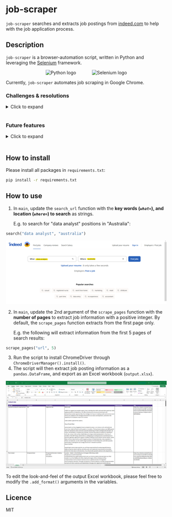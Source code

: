 # job-scraper

`job-scraper` searches and extracts job postings from [indeed.com](https://au.indeed.com/) to help with the job application process.

## Description

`job-scraper` is a browser-automation script, written in Python and leveraging the [Selenium](https://selenium-python.readthedocs.io/) framework.

<p align="center">
  <img src="https://upload.wikimedia.org/wikipedia/commons/thumb/c/c3/Python-logo-notext.svg/1200px-Python-logo-notext.svg.png" alt="Python logo" width="150" /> &ensp;&ensp;&ensp;&ensp;&ensp;&ensp;
  <img src="https://upload.wikimedia.org/wikipedia/commons/d/d5/Selenium_Logo.png" alt="Selenium logo" width="150" />
</p>

Currently, `job-scraper` automates job scraping in Google Chrome.
<br>

### Challenges & resolutions

<details><summary>Click to expand</summary>
<br>Among others, there were two major challenges in this project:

1. Sometimes, Indeed requires dismissal of a **popover element** which obstructed elements of the job posting.

<p align="center">
  <img src="./img/indeed_popover.png", width="500">
</p>

Noticing the popover's behaviour is appearance within 5 seconds of the first page loading, and the consistent XPATH to the cross, I used try/except to wait until the cross is visible before clicking it. If not exist, proceed with scraping.

NB: [`driver.switch_to.alert.dismiss()`](https://selenium-python.readthedocs.io/api.html?highlight=switch_to#selenium.webdriver.remote.webdriver.WebDriver.switch_to) did not work (cf [StackOverflow question on Indeed.com popover](https://stackoverflow.com/questions/53888159/how-to-close-popover-form-with-python-selenium)) as the popover was not an alert box.

1. Elements on the expanded job posting card raise `NoSuchElementException`s, due to a combination of:
   1. Elements being **hidden** due to window-size (_see orange region in screenshot below_), or

<p align="center">
  <img src="./img/hidden_job_description_screenshot.png", width="900">
</p>
    This was resolved by scrolling down slightly before searching for the first element:

```python
DRIVER.find_element(By.TAG_NAME, "html").send_keys(Keys.PAGE_DOWN)
```

2. Elements having different XPATHs. To resolve this, I used nested try/except statements to extract the job description element in the `extract_job_description` function.
</details>
<br>

### Future features
<details><summary>Click to expand</summary>
<br>
In the future, I will look to:

1. Extract job postings from other job posting sites. For readability, this likely requires introducing Object Oriented Programming (OOP), with a Python class for each site.
2. Extract further attributes from job postings, such as type of work (Permanent, Fixed Term, Contract), and closing date.
</details>
<br>

## How to install

Please install all packages in `requirements.txt`:

```zsh
pip install -r requirements.txt
```

## How to use

1. In `main`, update the `search_url` function with the **key words (_`what=`_), and location (_`where=`_) to search** as strings.

   E.g. to search for "data analyst" positions in "Australia":

```python
search("data analyst", "australia")
```

<p align="center">
  <img src="./img/indeed_search_screenshot.png">
</p>

2. In `main`, update the 2nd argument of the `scrape_pages` function with the **number of pages** to extract job information with a positive integer. By default, the `scrape_pages` function extracts from the first page only.

   E.g. the following will extract information from the first 5 pages of search results:

```python
scrape_pages("url", 5)
```

3. Run the script to install ChromeDriver through `ChromeDriverManager().install()`.
4. The script will then extract job posting information as a `pandas.DataFrame`, and export as an Excel workbook (`output.xlsx`).

<p align="center">
    <img src="./img/output_sample_screenshot.png">
</p>

To edit the look-and-feel of the output Excel workbook, please feel free to modify the `.add_format()` arguments in the variables.

## Licence

MIT
